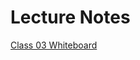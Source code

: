 # Lecture Notes

[Class 03 Whiteboard](https://projects.invisionapp.com/freehand/document/YzPV7uFkv)
